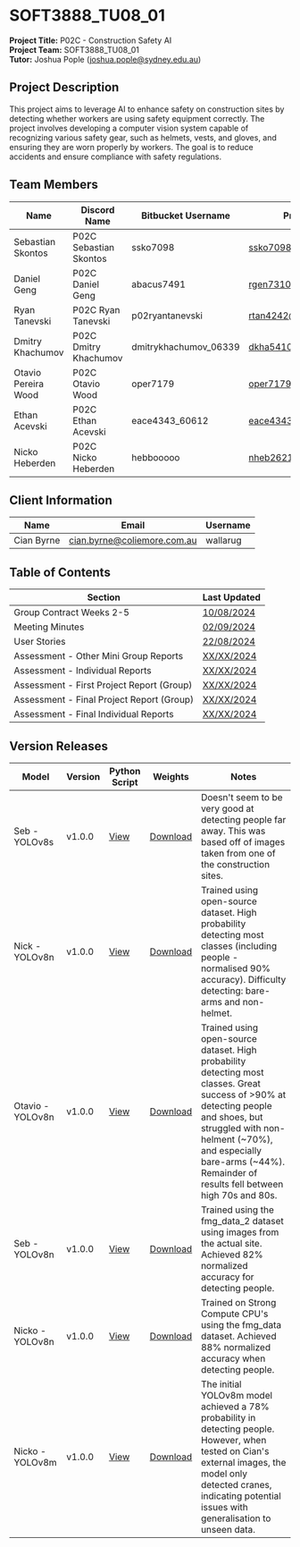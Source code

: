 # SOFT3888_TU08_01

**Project Title:**  P02C - Construction Safety AI  
**Project Team:** SOFT3888_TU08_01  
**Tutor:** Joshua Pople (<joshua.pople@sydney.edu.au>)  

## Project Description

This project aims to leverage AI to enhance safety on construction sites by detecting whether workers are using safety equipment correctly. The project involves developing a computer vision system capable of recognizing various safety gear, such as helmets, vests, and gloves, and ensuring they are worn properly by workers. The goal is to reduce accidents and ensure compliance with safety regulations.

## Team Members

| Name | Discord Name | Bitbucket Username | Primary Email |
|--|--|--|--|
| Sebastian Skontos | P02C Sebastian Skontos | ssko7098 | <ssko7098@uni.sydney.edu.au> |
| Daniel Geng | P02C Daniel Geng | abacus7491 | <rgen7310@uni.sydney.edu.au> |
| Ryan Tanevski | P02C Ryan Tanevski | p02ryantanevski | <rtan4242@uni.sydney.edu.au> |
| Dmitry Khachumov | P02C Dmitry Khachumov | dmitrykhachumov_06339 | <dkha5410@uni.sydney.edu.au> |
| Otavio Pereira Wood | P02C Otavio Wood | oper7179 | <oper7179@uni.sydney.edu.au> |
| Ethan Acevski | P02C Ethan Acevski | eace4343_60612 | <eace4343@uni.sydney.edu.au> |
| Nicko Heberden | P02C Nicko Heberden | hebbooooo | <nheb2621@uni.sydney.edu.au> |

## Client Information

| Name | Email | Username
|--|--|--|
| Cian Byrne | <cian.byrne@coliemore.com.au> | wallarug |

## Table of Contents

| Section | Last Updated |
|--|--|
| Group Contract Weeks 2-5 | [10/08/2024](https://docs.google.com/document/d/18aAVpdywvQ0mdwcO19D_DLwmfNz0LkLy/edit?usp=sharing&ouid=103567359036304240364&rtpof=true&sd=true) |
| Meeting Minutes | [02/09/2024](wiki/minutes/README.md) |
| User Stories | [22/08/2024](wiki/user-stories.md) |
| Assessment - Other Mini Group Reports | [XX/XX/2024]() |
| Assessment - Individual Reports | [XX/XX/2024]() |
| Assessment - First Project Report (Group) | [XX/XX/2024]() |
| Assessment - Final Project Report (Group) | [XX/XX/2024]() |
| Assessment - Final Individual Reports | [XX/XX/2024]() |



## Version Releases

| Model | Version | Python Script | Weights | Notes |
|--|--|--|--|--|
| Seb - YOLOv8s | v1.0.0 | [View](/model_training/Seb-Model-1.ipynb) | [Download](https://unisydneyedu-my.sharepoint.com/:u:/g/personal/ssko7098_uni_sydney_edu_au/Ed6bBdoA7JlPpAacTjC66CgBjV40WEpTZFYjura93LDCzQ?e=dVwtta) | Doesn't seem to be very good at detecting people far away. This was based off of images taken from one of the construction sites. |
| Nick - YOLOv8n | v1.0.0 | [View](/model_training/Nicko-Model-1.ipynb) | [Download](https://unisydneyedu-my.sharepoint.com/:u:/g/personal/nheb2621_uni_sydney_edu_au/EeOcqku4sdtNoEKYfIk9R_IBGczHtVI7L-U2qC26D96x1g?e=xpB7t3) | Trained using open-source dataset. High probability detecting most classes (including people - normalised 90% accuracy). Difficulty detecting: bare-arms and non-helmet. |
| Otavio - YOLOv8n | v1.0.0 | [View](/model_training/Otavio-Model-1.ipynb) | [Download](https://unisydneyedu-my.sharepoint.com/:u:/g/personal/oper7179_uni_sydney_edu_au/EcNysiCF_kZPuSIp-UPWrU4BYlF3YYwkj3_yfC9xhycVjA?e=RoSePV) | Trained using open-source dataset. High probability detecting most classes. Great success of >90% at detecting people and shoes, but struggled with non-helment (~70%), and especially bare-arms (~44%). Remainder of results fell between high 70s and 80s. |
| Seb - YOLOv8n | v1.0.0 | [View](model_training/Seb-Model-2.py) | [Download](https://unisydneyedu-my.sharepoint.com/:u:/g/personal/ssko7098_uni_sydney_edu_au/EaDTFjmQIhVCrwj6wdSA1SABvlqnRweiH815twrWVovzZw?e=ElDYwE) | Trained using the fmg_data_2 dataset using images from the actual site. Achieved 82% normalized accuracy for detecting people. |
| Nicko - YOLOv8n | v1.0.0 | [View](model_training/Nicko-Model-2.py) | [Download](https://unisydneyedu-my.sharepoint.com/:u:/g/personal/nheb2621_uni_sydney_edu_au/ESSfuFbsNMxMo-1CRXtxDTEB9RAWboOxow-4IJF69oQnKw?e=PWJWO2) | Trained on Strong Compute CPU's using the fmg_data dataset. Achieved 88% normalized accuracy when detecting people. |
| Nicko - YOLOv8m | v1.0.0 | [View](model_training/Nicko-Model-3.py) | [Download](https://unisydneyedu-my.sharepoint.com/:u:/g/personal/nheb2621_uni_sydney_edu_au/Ee6LvIjE9ohJrdNtMHDpRA0B2MkoZ4tuikwGm11E_8j5YA?e=skIDGC) | The initial YOLOv8m model achieved a 78% probability in detecting people. However, when tested on Cian's external images, the model only detected cranes, indicating potential issues with generalisation to unseen data. |


